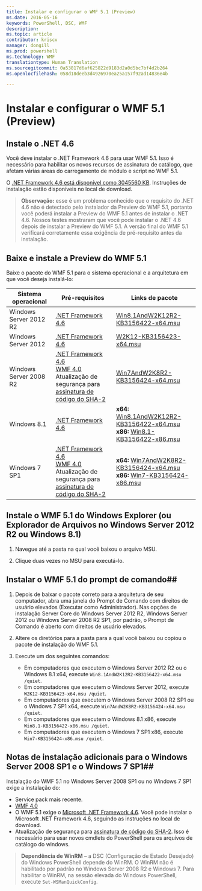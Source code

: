 ```yaml
---
title: Instalar e configurar o WMF 5.1 (Preview)
ms.date: 2016-05-16
keywords: PowerShell, DSC, WMF
description: 
ms.topic: article
contributor: kriscv
manager: dongill
ms.prod: powershell
ms.technology: WMF
translationtype: Human Translation
ms.sourcegitcommit: 0a53817d6af625822d9183d2a0d5bc7bf4d2b264
ms.openlocfilehash: 058d18deeb3d4926970ea25a157f92ad14836e4b

---
```


# Instalar e configurar o WMF 5.1 (Preview) #

## Instale o .NET 4.6
Você deve instalar o .NET Framework 4.6 para usar WMF 5.1. Isso é necessário para habilitar os novos recursos de assinatura de catálogo, que afetam várias áreas do carregamento de módulo e script no WMF 5.1. 

O [.NET Framework 4.6 está disponível como 3045560 KB](https://support.microsoft.com/en-us/kb/3045560). Instruções de instalação estão disponíveis no local de download.

> **Observação:** esse é um problema conhecido que o requisito do .NET 4.6 não é detectado pelo instalador da Preview do WMF 5.1, portanto você poderá instalar a Preview do WMF 5.1 antes de instalar o .NET 4.6. Nossos testes mostraram que você pode instalar o .NET 4.6 depois de instalar a Preview do WMF 5.1. A versão final do WMF 5.1 verificará corretamente essa exigência de pré-requisito antes da instalação. 

## Baixe e instale a Preview do WMF 5.1

Baixe o pacote do WMF 5.1 para o sistema operacional e a arquitetura em que você deseja instalá-lo:

| Sistema operacional       | Pré-requisitos | Links de pacote             |
|------------------------|---------------|---------------------------|
| Windows Server 2012 R2 | [.NET Framework 4.6](https://support.microsoft.com/en-us/kb/3045560) | [Win8.1AndW2K12R2-KB3156422-x64.msu](http://go.microsoft.com/fwlink/?LinkID=823586)|
| Windows Server 2012    | [.NET Framework 4.6](https://support.microsoft.com/en-us/kb/3045560) | [W2K12-KB3156423-x64.msu](http://go.microsoft.com/fwlink/?LinkID=823587)|
| Windows Server 2008 R2 | [.NET Framework 4.6](https://support.microsoft.com/en-us/kb/3045560) </br> [WMF 4.0](http://www.microsoft.com/en-us/download/details.aspx?id=40855) </br> Atualização de segurança para [assinatura de código do SHA-2](https://technet.microsoft.com/en-us/library/security/3033929) | [Win7AndW2K8R2-KB3156424-x64.msu](http://go.microsoft.com/fwlink/?LinkID=823588) |
| Windows 8.1            | [.NET Framework 4.6](https://support.microsoft.com/en-us/kb/3045560) | **x64:** [Win8.1AndW2K12R2-KB3156422-x64.msu](http://go.microsoft.com/fwlink/?LinkID=823586) </br> **x86:** [Win8.1-KB3156422-x86.msu](http://go.microsoft.com/fwlink/?LinkID=823589) |
| Windows 7 SP1          | [.NET Framework 4.6](https://support.microsoft.com/en-us/kb/3045560) </br> [WMF 4.0](http://www.microsoft.com/en-us/download/details.aspx?id=40855) </br> Atualização de segurança para [assinatura de código do SHA-2](https://technet.microsoft.com/en-us/library/security/3033929) | **x64:** [Win7AndW2K8R2-KB3156424-x64.msu](http://go.microsoft.com/fwlink/?LinkID=823588) </br> **x86:** [Win7-KB3156424-x86.msu](http://go.microsoft.com/fwlink/?LinkID=823590) |


## Instale o WMF 5.1 do Windows Explorer (ou Explorador de Arquivos no Windows Server 2012 R2 ou Windows 8.1)

1. Navegue até a pasta na qual você baixou o arquivo MSU.

2. Clique duas vezes no MSU para executá-lo.

## Instalar o WMF 5.1 do prompt de comando##

1. Depois de baixar o pacote correto para a arquitetura de seu computador, abra uma janela do Prompt de Comando com direitos de usuário elevados (Executar como Administrador). Nas opções de instalação Server Core do Windows Server 2012 R2, Windows Server 2012 ou Windows Server 2008 R2 SP1, por padrão, o Prompt de Comando é aberto com direitos de usuário elevados.

2. Altere os diretórios para a pasta para a qual você baixou ou copiou o pacote de instalação do WMF 5.1.

3. Execute um dos seguintes comandos:
    - Em computadores que executem o Windows Server 2012 R2 ou o Windows 8.1 x64, execute `Win8.1AndW2K12R2-KB3156422-x64.msu /quiet`.
    - Em computadores que executem o Windows Server 2012, execute `W2K12-KB3156423-x64.msu /quiet`.
    - Em computadores que executem o Windows Server 2008 R2 SP1 ou o Windows 7 SP1 x64, execute `Win7AndW2K8R2-KB3156424-x64.msu /quiet`.
    - Em computadores que executem o Windows 8.1 x86, execute `Win8.1-KB3156422-x86.msu /quiet`.
    - Em computadores que executem o Windows 7 SP1 x86, execute `Win7-KB3156424-x86.msu /quiet`.

## Notas de instalação adicionais para o Windows Server 2008 SP1 e o Windows 7 SP1##
Instalação do WMF 5.1 no Windows Server 2008 SP1 ou no Windows 7 SP1 exige a instalação do:
- Service pack mais recente.
- [WMF 4.0](http://www.microsoft.com/en-us/download/details.aspx?id=40855)
- O WMF 5.1 exige o [Microsoft .NET Framework 4.6](https://support.microsoft.com/en-us/kb/3045560). Você pode instalar o Microsoft .NET Framework 4.6, seguindo as instruções no local de download.
- Atualização de segurança para [assinatura de código do SHA-2](https://technet.microsoft.com/en-us/library/security/3033929). Isso é necessário para usar novos cmdlets do PowerShell para os arquivos de catálogo do windows. 

> **Dependência de WinRM** – a DSC (Configuração de Estado Desejado) do Windows PowerShell depende do WinRM. O WinRM não é habilitado por padrão no Windows Server 2008 R2 e Windows 7. Para habilitar o WinRM, na sessão elevada do Windows PowerShell, execute `Set-WSManQuickConfig`.




<!--HONumber=Jul16_HO5-->



